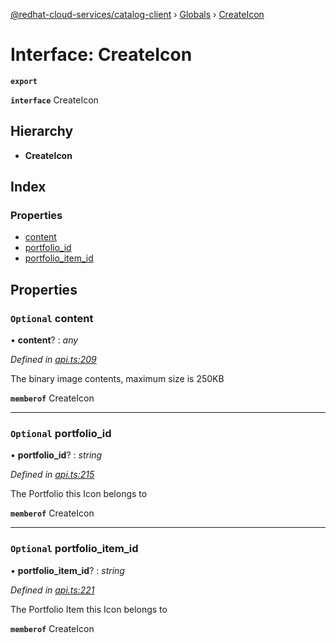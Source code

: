 [@redhat-cloud-services/catalog-client](../README.md) › [Globals](../globals.md) › [CreateIcon](createicon.md)

# Interface: CreateIcon

**`export`** 

**`interface`** CreateIcon

## Hierarchy

* **CreateIcon**

## Index

### Properties

* [content](createicon.md#optional-content)
* [portfolio_id](createicon.md#optional-portfolio_id)
* [portfolio_item_id](createicon.md#optional-portfolio_item_id)

## Properties

### `Optional` content

• **content**? : *any*

*Defined in [api.ts:209](https://github.com/RedHatInsights/javascript-clients.gi/blob/master/packages/catalog/api.ts#L209)*

The binary image contents, maximum size is 250KB

**`memberof`** CreateIcon

___

### `Optional` portfolio_id

• **portfolio_id**? : *string*

*Defined in [api.ts:215](https://github.com/RedHatInsights/javascript-clients.gi/blob/master/packages/catalog/api.ts#L215)*

The Portfolio this Icon belongs to

**`memberof`** CreateIcon

___

### `Optional` portfolio_item_id

• **portfolio_item_id**? : *string*

*Defined in [api.ts:221](https://github.com/RedHatInsights/javascript-clients.gi/blob/master/packages/catalog/api.ts#L221)*

The Portfolio Item this Icon belongs to

**`memberof`** CreateIcon
